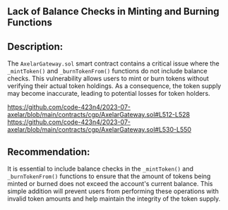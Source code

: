## Lack of Balance Checks in Minting and Burning Functions

## Description:
The `AxelarGateway.sol` smart contract contains a critical issue where the `_mintToken()` and `_burnTokenFrom()` functions do not include balance checks. This vulnerability allows users to mint or burn tokens without verifying their actual token holdings. As a consequence, the token supply may become inaccurate, leading to potential losses for token holders.


https://github.com/code-423n4/2023-07-axelar/blob/main/contracts/cgp/AxelarGateway.sol#L512-L528
https://github.com/code-423n4/2023-07-axelar/blob/main/contracts/cgp/AxelarGateway.sol#L530-L550


## Recommendation:
It is essential to include balance checks in the `_mintToken()` and `_burnTokenFrom()` functions to ensure that the amount of tokens being minted or burned does not exceed the account's current balance. This simple addition will prevent users from performing these operations with invalid token amounts and help maintain the integrity of the token supply.
